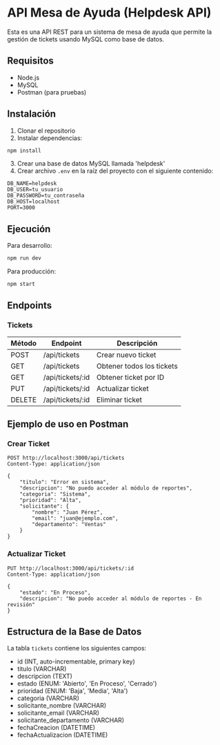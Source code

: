# API Mesa de Ayuda (Helpdesk API)

Esta es una API REST para un sistema de mesa de ayuda que permite la gestión de tickets usando MySQL como base de datos.

## Requisitos

- Node.js
- MySQL
- Postman (para pruebas)

## Instalación

1. Clonar el repositorio
2. Instalar dependencias:
```bash
npm install
```
3. Crear una base de datos MySQL llamada 'helpdesk'
4. Crear archivo `.env` en la raíz del proyecto con el siguiente contenido:
```
DB_NAME=helpdesk
DB_USER=tu_usuario
DB_PASSWORD=tu_contraseña
DB_HOST=localhost
PORT=3000
```

## Ejecución

Para desarrollo:
```bash
npm run dev
```

Para producción:
```bash
npm start
```

## Endpoints

### Tickets

| Método | Endpoint | Descripción |
|--------|----------|-------------|
| POST | /api/tickets | Crear nuevo ticket |
| GET | /api/tickets | Obtener todos los tickets |
| GET | /api/tickets/:id | Obtener ticket por ID |
| PUT | /api/tickets/:id | Actualizar ticket |
| DELETE | /api/tickets/:id | Eliminar ticket |

## Ejemplo de uso en Postman

### Crear Ticket
```
POST http://localhost:3000/api/tickets
Content-Type: application/json

{
    "titulo": "Error en sistema",
    "descripcion": "No puedo acceder al módulo de reportes",
    "categoria": "Sistema",
    "prioridad": "Alta",
    "solicitante": {
        "nombre": "Juan Pérez",
        "email": "juan@ejemplo.com",
        "departamento": "Ventas"
    }
}
```

### Actualizar Ticket
```
PUT http://localhost:3000/api/tickets/:id
Content-Type: application/json

{
    "estado": "En Proceso",
    "descripcion": "No puedo acceder al módulo de reportes - En revisión"
}
```

## Estructura de la Base de Datos

La tabla `tickets` contiene los siguientes campos:

- id (INT, auto-incrementable, primary key)
- titulo (VARCHAR)
- descripcion (TEXT)
- estado (ENUM: 'Abierto', 'En Proceso', 'Cerrado')
- prioridad (ENUM: 'Baja', 'Media', 'Alta')
- categoria (VARCHAR)
- solicitante_nombre (VARCHAR)
- solicitante_email (VARCHAR)
- solicitante_departamento (VARCHAR)
- fechaCreacion (DATETIME)
- fechaActualizacion (DATETIME) 